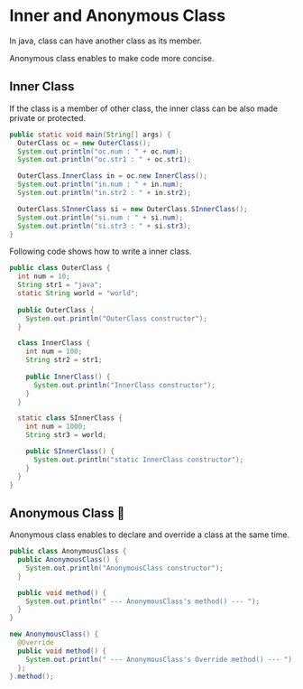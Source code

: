 # Inner and Anonymous Class

In java, class can have another class as its member.

Anonymous class enables to make code more concise.

## Inner Class

If the class is a member of other class, the inner class can be also made private or protected.

```java
public static void main(String[] args) {
  OuterClass oc = new OuterClass();
  System.out.println("oc.num : " + oc.num);
  System.out.println("oc.str1 : " + oc.str1);

  OuterClass.InnerClass in = oc.new InnerClass();
  System.out.println("in.num : " + in.num);
  System.out.println("in.str2 : " + in.str2);

  OuterClass.SInnerClass si = new OuterClass.SInnerClass();
  System.out.println("si.num : " + si.num);
  System.out.println("si.str3 : " + si.str3);
}
```

Following code shows how to write a inner class.

```java
public class OuterClass {
  int num = 10;
  String str1 = "java";
  static String world = "world";
  
  public OuterClass {
    System.out.println("OuterClass constructor");
  }

  class InnerClass {
    int num = 100;
    String str2 = str1;
    
    public InnerClass() {
      System.out.println("InnerClass constructor");
    }
  }

  static class SInnerClass {
    int num = 1000;
    String str3 = world;

    public SInnerClass() {
      System.out.println("static InnerClass constructor");
    }
  }
}
```

## Anonymous Class :memo:

Anonymous class enables to declare and override a class at the same time.

```java
public class AnonymousClass {
  public AnonymousClass() {
    System.out.println("AnonymousClass constructor");
  }

  public void method() {
    System.out.println(" --- AnonymousClass's method() --- ");
  }
}
```

```java
new AnonymousClass() {
  @Override
  public void method() {
    System.out.println(" --- AnonymousClass's Override method() --- ");
  };
}.method();
```
